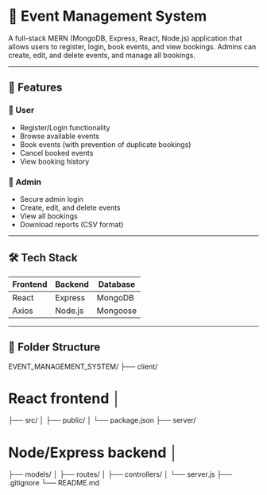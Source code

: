 # 🎉 Event Management System

A full-stack MERN (MongoDB, Express, React, Node.js) application that allows users to register, login, book events, and view bookings. Admins can create, edit, and delete events, and manage all bookings.

---

## 🚀 Features

### 👥 User
- Register/Login functionality
- Browse available events
- Book events (with prevention of duplicate bookings)
- Cancel booked events
- View booking history

### 🔐 Admin
- Secure admin login
- Create, edit, and delete events
- View all bookings
- Download reports (CSV format)

---

## 🛠️ Tech Stack

| Frontend | Backend | Database |
|----------|---------|----------|
| React    | Express | MongoDB  |
| Axios    | Node.js | Mongoose |

---

## 📁 Folder Structure

EVENT_MANAGEMENT_SYSTEM/ 
├── client/ 
# React frontend │ 
├── src/
│ ├── public/
│ └── package.json 
├── server/ 
# Node/Express backend │
├── models/
│ ├── routes/
│ ├── controllers/ 
│ └── server.js 
├── .gitignore 
└── README.md

